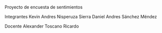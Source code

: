 Proyecto de encuesta de sentimientos

Integrantes 
Kevin Andres Nisperuza Sierra
Daniel Andres Sánchez Méndez

Docente 
Alexander Toscano Ricardo
